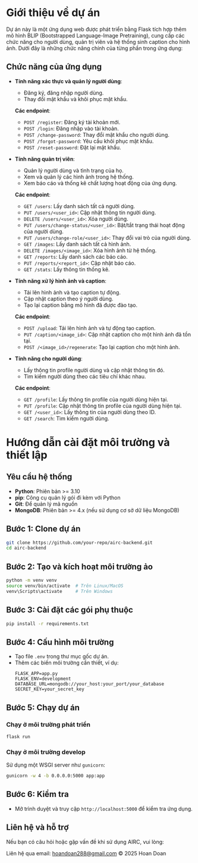 # Giới thiệu về dự án

Dự án này là một ứng dụng web được phát triển bằng Flask tích hợp thêm mô hình BLIP (Bootstrapped Language-Image Pretraining), cung cấp các chức năng cho người dùng, quản trị viên và hệ thống sinh caption cho hình ảnh. Dưới đây là những chức năng chính của từng phần trong ứng dụng:

## Chức năng của ứng dụng

- **Tính năng xác thực và quản lý người dùng**:
    - Đăng ký, đăng nhập người dùng.
    - Thay đổi mật khẩu và khôi phục mật khẩu.
    
    **Các endpoint**:
    - `POST /register`: Đăng ký tài khoản mới.
    - `POST /login`: Đăng nhập vào tài khoản.
    - `POST /change-password`: Thay đổi mật khẩu cho người dùng.
    - `POST /forgot-password`: Yêu cầu khôi phục mật khẩu.
    - `POST /reset-password`: Đặt lại mật khẩu.

- **Tính năng quản trị viên**:
    - Quản lý người dùng và tình trạng của họ.
    - Xem và quản lý các hình ảnh trong hệ thống.
    - Xem báo cáo và thống kê chất lượng hoạt động của ứng dụng.
    
    **Các endpoint**:
    - `GET /users`: Lấy danh sách tất cả người dùng.
    - `PUT /users/<user_id>`: Cập nhật thông tin người dùng.
    - `DELETE /users/<user_id>`: Xóa người dùng.
    - `PUT /users/change-status/<user_id>`: Bật/tắt trạng thái hoạt động của người dùng.
    - `PUT /users/change-role/<user_id>`: Thay đổi vai trò của người dùng.
    - `GET /images`: Lấy danh sách tất cả hình ảnh.
    - `DELETE /images/<image_id>`: Xóa hình ảnh từ hệ thống.
    - `GET /reports`: Lấy danh sách các báo cáo.
    - `PUT /reports/<report_id>`: Cập nhật báo cáo.
    - `GET /stats`: Lấy thông tin thống kê.

- **Tính năng xử lý hình ảnh và caption**:
    - Tải lên hình ảnh và tạo caption tự động.
    - Cập nhật caption theo ý người dùng.
    - Tạo lại caption bằng mô hình đã được đào tạo.
    
    **Các endpoint**:
    - `POST /upload`: Tải lên hình ảnh và tự động tạo caption.
    - `PUT /caption/<image_id>`: Cập nhật caption cho một hình ảnh đã tồn tại.
    - `POST /<image_id>/regenerate`: Tạo lại caption cho một hình ảnh.

- **Tính năng cho người dùng**:
    - Lấy thông tin profile người dùng và cập nhật thông tin đó.
    - Tìm kiếm người dùng theo các tiêu chí khác nhau.
    
    **Các endpoint**:
    - `GET /profile`: Lấy thông tin profile của người dùng hiện tại.
    - `PUT /profile`: Cập nhật thông tin profile của người dùng hiện tại.
    - `GET /<user_id>`: Lấy thông tin của người dùng theo ID.
    - `GET /search`: Tìm kiếm người dùng.

# Hướng dẫn cài đặt môi trường và thiết lập

## Yêu cầu hệ thống
- **Python**: Phiên bản >= 3.10
- **pip**: Công cụ quản lý gói đi kèm với Python
- **Git**: Để quản lý mã nguồn
- **MongoDB**: Phiên bản >= 4.x (nếu sử dụng cơ sở dữ liệu MongoDB)

## Bước 1: Clone dự án
```bash
git clone https://github.com/your-repo/airc-backend.git
cd airc-backend
```

## Bước 2: Tạo và kích hoạt môi trường ảo
```bash
python -m venv venv
source venv/bin/activate  # Trên Linux/MacOS
venv\Scripts\activate     # Trên Windows
```

## Bước 3: Cài đặt các gói phụ thuộc
```bash
pip install -r requirements.txt
```

## Bước 4: Cấu hình môi trường
- Tạo file `.env` trong thư mục gốc dự án.
- Thêm các biến môi trường cần thiết, ví dụ:
    ```env
    FLASK_APP=app.py
    FLASK_ENV=development
    DATABASE_URL=mongodb://your_host:your_port/your_database
    SECRET_KEY=your_secret_key
    ```

## Bước 5: Chạy dự án
### Chạy ở môi trường phát triển
```bash
flask run
```

### Chạy ở môi trường develop
Sử dụng một WSGI server như `gunicorn`:
```bash
gunicorn -w 4 -b 0.0.0.0:5000 app:app
```

## Bước 6: Kiểm tra
- Mở trình duyệt và truy cập `http://localhost:5000` để kiểm tra ứng dụng.

## Liên hệ và hỗ trợ
Nếu bạn có câu hỏi hoặc gặp vấn đề khi sử dụng AIRC, vui lòng:

Liên hệ qua email: hoandoan288@gmail.com
© 2025 Hoan Doan